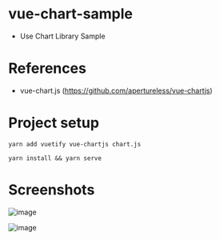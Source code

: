 # vue-chart-sample
 - Use Chart Library Sample 

# References
 - vue-chart.js (https://github.com/apertureless/vue-chartjs)

# Project setup

```
yarn add vuetify vue-chartjs chart.js
```

```
yarn install && yarn serve
```

# Screenshots
![image](https://user-images.githubusercontent.com/20294219/75205944-85e1fb00-57b8-11ea-9d52-32991c79b4c2.png)

![image](https://user-images.githubusercontent.com/20294219/75205887-61861e80-57b8-11ea-83b7-9618f4356bab.png)

